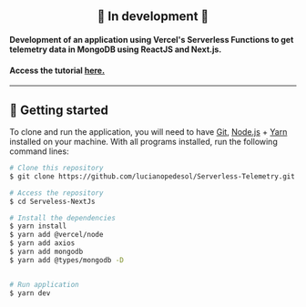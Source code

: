 <br>
<div align="center">

  ## 🚀  In development 🚀

  <h4 align="left">
    Development of an application using Vercel's Serverless Functions to get telemetry data in MongoDB using ReactJS and Next.js.
  </h4>
   <h4 align="left">
      Access the tutorial <a href="https://www.youtube.com/watch?v=Cz55Jmhfw84">here.</a>
  </h4>
</div>

---

## 🚀 Getting started

To clone and run the application, you will need to have [Git](https://git-scm.com), [Node.js](https://nodejs.org) + [Yarn](https://yarnpkg.com) installed on your machine. With all programs installed, run the following command lines:


```bash
# Clone this repository
$ git clone https://github.com/lucianopedesol/Serverless-Telemetry.git

# Access the repository
$ cd Serveless-NextJs

# Install the dependencies
$ yarn install
$ yarn add @vercel/node
$ yarn add axios
$ yarn add mongodb
$ yarn add @types/mongodb -D


# Run application
$ yarn dev
```



